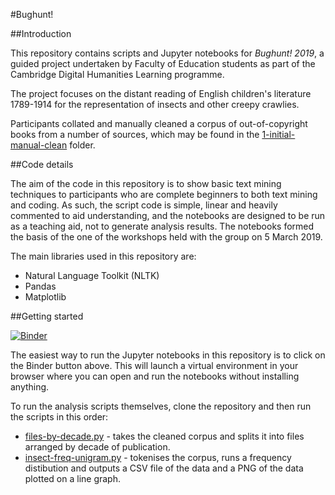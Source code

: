 #Bughunt!

##Introduction

This repository contains scripts and Jupyter notebooks for *Bughunt! 2019*, a 
guided project undertaken by Faculty of Education students as part of the 
Cambridge Digital Humanities Learning programme.
 
The project focuses on the distant reading of English children's literature 
1789-1914 for the representation of insects and other creepy crawlies.

Participants collated and manually cleaned a corpus of out-of-copyright books 
from a number of sources, which may be found in the [1-initial-manual-clean](corpora/bughunt/1-initial-manual-clean)
folder.

##Code details

The aim of the code in this repository is to show basic text mining techniques 
to participants who are complete beginners to both text mining and coding. 
As such, the script code is simple, linear and heavily commented to aid 
understanding, and the notebooks are designed to be run as a teaching aid, not 
to generate analysis results. The notebooks formed the basis of the one of the
workshops held with the group on 5 March 2019.

The main libraries used in this repository are:
* Natural Language Toolkit (NLTK)
* Pandas
* Matplotlib

##Getting started

[![Binder](https://mybinder.org/badge_logo.svg)](https://mybinder.org/v2/gh/mchesterkadwell/bughunt-analysis/master)

The easiest way to run the Jupyter notebooks in this repository is to click on 
the Binder button above. This will launch a virtual environment in your 
browser where you can open and run the notebooks without installing anything.

To run the analysis scripts themselves, clone the repository and then run the 
scripts in this order:
* [files-by-decade.py](scripts/files-by-decade.py) - takes the cleaned corpus 
and splits it into files arranged by decade of publication.
* [insect-freq-unigram.py](scripts/insect-freq-unigram.py) - tokenises the 
corpus, runs a frequency distibution and outputs a CSV file of the data and a 
PNG of the data plotted on a line graph.




